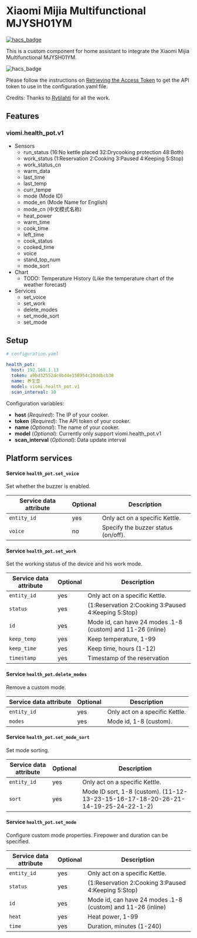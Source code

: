 # Xiaomi Mijia Multifunctional MJYSH01YM

[![hacs_badge](https://img.shields.io/badge/HACS-Default-orange.svg)](https://github.com/custom-components/hacs)

This is a custom component for home assistant to integrate the Xiaomi Mijia Multifunctional MJYSH01YM.

![hacs_badge](https://imgservice1.suning.cn/uimg1/b2c/image/bL2eQvGQdSklY8VgCr4qTg.jpg_400w_400h_4e)

Please follow the instructions on [Retrieving the Access Token](https://home-assistant.io/components/xiaomi/#retrieving-the-access-token) to get the API token to use in the configuration.yaml file.

Credits: Thanks to [Rytilahti](https://github.com/rytilahti/python-miio) for all the work.

## Features

### viomi.health_pot.v1

* Sensors
  - run_status (16:No kettle placed  32:Drycooking protection 48:Both)
  - work_status (1:Reservation 2:Cooking 3:Paused 4:Keeping 5:Stop)
  - work_status_cn 
  - warm_data
  - last_time
  - last_temp
  - curr_tempe
  - mode (Mode ID)
  - mode_en (Mode Name for English)
  - mode_cn (中文模式名称)
  - heat_power
  - warm_time
  - cook_time
  - left_time
  - cook_status
  - cooked_time
  - voice
  - stand_top_num
  - mode_sort
* Chart
  - TODO: Temperature History (Like the temperature chart of the weather forecast)
* Services
  - set_voice
  - set_work
  - delete_modes
  - set_mode_sort
  - set_mode

## Setup

```yaml
# configuration.yaml

health_pot: 
  host: 192.168.1.13
  token: a9bd32552dc9bd4e156954c20ddbcb38
  name: 养生壶
  model: viomi.health_pot.v1
  scan_interval: 10
```

Configuration variables:
- **host** (*Required*): The IP of your cooker.
- **token** (*Required*): The API token of your cooker.
- **name** (*Optional*): The name of your cooker.
- **model** (*Optional*): Currently only support viomi.health_pot.v1
- **scan_interval** (*Optional*): Data update interval

## Platform services

#### Service `health_pot.set_voice`

Set whether the buzzer is enabled.

| Service data attribute    | Optional | Description                                                          |
|---------------------------|----------|----------------------------------------------------------------------|
| `entity_id`               |      yes | Only act on a specific Kettle.                  |
| `voice`                 |       no | Specify the buzzer status (on/off).       |

#### Service `health_pot.set_work`

Set the working status of the device and his work mode.

| Service data attribute    | Optional | Description                                                          |
|---------------------------|----------|----------------------------------------------------------------------|
| `entity_id`               |      yes | Only act on a specific Kettle.     |
| `status`                  | yes      | (1:Reservation 2:Cooking 3:Paused 4:Keeping 5:Stop)   |
| `id`                      | yes      | Mode id, can have 24 modes .1-8 (custom) and 11-26 (inline) |
| `keep_temp`               | yes      | Keep temperature, 1-99   |
| `keep_time`               | yes      | Keep time, hours (1-12)|
| `timestamp`               | yes      | Timestamp of the reservation|

#### Service `health_pot.delete_modes`

Remove a custom mode.

| Service data attribute    | Optional | Description                                                          |
|---------------------------|----------|----------------------------------------------------------------------|
| `entity_id`               |      yes | Only act on a specific Kettle.     |
| `modes`                   | yes      | Mode id, 1-8 (custom).    |

#### Service `health_pot.set_mode_sort`

Set mode sorting.

| Service data attribute    | Optional | Description                                                          |
|---------------------------|----------|----------------------------------------------------------------------|
| `entity_id`               |      yes | Only act on a specific Kettle.     |
| `sort`                    | yes      | Mode ID sort, 1-8 (custom). (11-12-13-23-15-16-17-18-20-26-21-14-19-25-24-22-1-2)   |

#### Service `health_pot.set_mode`

Configure custom mode properties. Firepower and duration can be specified.

| Service data attribute    | Optional | Description                                                          |
|---------------------------|----------|----------------------------------------------------------------------|
| `entity_id`               |      yes | Only act on a specific Kettle.     |
| `status`                  | yes      | (1:Reservation 2:Cooking 3:Paused 4:Keeping 5:Stop)   |
| `id`                      | yes      | Mode id, can have 24 modes .1-8 (custom) and 11-26 (inline) |
| `heat`                    | yes      | Heat power, 1-99   |
| `time`                    | yes      | Duration, minutes (1-240)|
